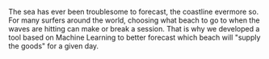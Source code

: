 The sea has ever been troublesome to forecast, the coastline evermore so.
For many surfers around the world, choosing what beach to go to when the waves are hitting can make or break a session.
That is why we developed a tool based on Machine Learning to better forecast which beach will "supply the goods" for a given day.
